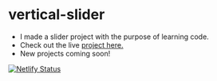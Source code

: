 # vertical-slider

- I made a slider project with the purpose of learning code.
- Check out the live <a href="https://vertical-slider-danielphp.netlify.app/">project here.</a>
- New projects coming soon! 

[![Netlify Status](https://api.netlify.com/api/v1/badges/b029c657-f1ab-4135-9e13-8e1ffb268eb1/deploy-status)](https://app.netlify.com/sites/vertical-slider-danielphp/deploys)
